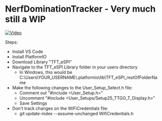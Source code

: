 # NerfDominationTracker - Very much still a WIP

[![Video](https://img.youtube.com/vi/8_mOT_Istnk/0.jpg)](https://www.youtube.com/watch?v=8_mOT_Istnk)

Steps:
* Install VS Code
* Install PlatformIO
* Download Library "TFT_eSPI"
* Navigate to the TFT_eSPI Library folder in your users directory
  * In Windows, this would be C:\Users\YOUR_USERNAME\\.platformio\lib\TFT_eSPI_restOfFolderName
* Make the following changes to the User_Setup_Select.h file:
  * Comment out "#include <User_Setup.h>"
  * Uncomment "#include <User_Setups/Setup25_TTGO_T_Display.h>"
  * Save Settings
* Don't track changes on the WiFiCredentials file:  
  * git update-index --assume-unchanged WifiCredentials.h
